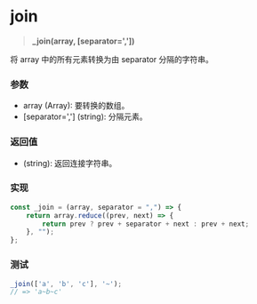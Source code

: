 # join

> <b> _join(array, [separator=',']) </b>

将 array 中的所有元素转换为由 separator 分隔的字符串。

### 参数

* array (Array): 要转换的数组。
* [separator=','] (string): 分隔元素。

### 返回值

* (string): 返回连接字符串。

### 实现

```js
const _join = (array, separator = ",") => {
    return array.reduce((prev, next) => {
        return prev ? prev + separator + next : prev + next;
    }, "");
};

```

### 测试

```js
_join(['a', 'b', 'c'], '~');
// => 'a~b~c'
```
